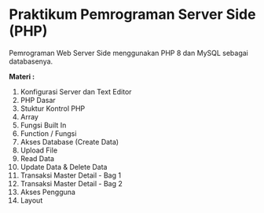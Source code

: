 # Praktikum Pemrograman Server Side (PHP)

Pemrograman Web Server Side menggunakan PHP 8 dan MySQL sebagai databasenya.

**Materi :**

1. Konfigurasi Server dan Text Editor
2. PHP Dasar
3. Stuktur Kontrol PHP
4. Array
5. Fungsi Built In
6. Function / Fungsi
7. Akses Database (Create Data)
8. Upload File
9. Read Data
10. Update Data & Delete Data
11. Transaksi Master Detail - Bag 1
12. Transaksi Master Detail - Bag 2
13. Akses Pengguna
14. Layout
